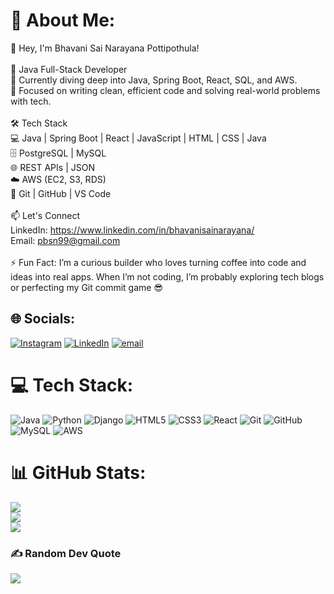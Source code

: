 # 💫 About Me:
👋 Hey, I'm Bhavani Sai Narayana Pottipothula!<br><br>🚀 Java Full-Stack Developer<br>🧠 Currently diving deep into Java, Spring Boot, React, SQL, and AWS.  <br>🎯 Focused on writing clean, efficient code and solving real-world problems with tech.<br><br>🛠️ Tech Stack<br>💻 Java | Spring Boot | React | JavaScript | HTML | CSS | Java<br>🗄️ PostgreSQL | MySQL<br>🌐 REST APIs | JSON <br>☁️ AWS (EC2, S3, RDS) <br>🔧 Git | GitHub | VS Code <br><br>📫 Let's Connect<br>LinkedIn: https://www.linkedin.com/in/bhavanisainarayana/<br>Email: pbsn99@gmail.com<br><br>⚡ Fun Fact: I’m a curious builder who loves turning coffee into code and ideas into real apps. When I’m not coding, I’m probably exploring tech blogs or perfecting my Git commit game 😎


## 🌐 Socials:
[![Instagram](https://img.shields.io/badge/Instagram-%23E4405F.svg?logo=Instagram&logoColor=white)](https://instagram.com/_balu_nayudu) [![LinkedIn](https://img.shields.io/badge/LinkedIn-%230077B5.svg?logo=linkedin&logoColor=white)](https://linkedin.com/in/bhavanisainarayana) [![email](https://img.shields.io/badge/Email-D14836?logo=gmail&logoColor=white)](mailto:pbsn99@gmail.com) 

# 💻 Tech Stack:
![Java](https://img.shields.io/badge/java-%23ED8B00.svg?style=plastic&logo=openjdk&logoColor=white) ![Python](https://img.shields.io/badge/python-3670A0?style=plastic&logo=python&logoColor=ffdd54) ![Django](https://img.shields.io/badge/django-%23092E20.svg?style=plastic&logo=django&logoColor=white) ![HTML5](https://img.shields.io/badge/html5-%23E34F26.svg?style=plastic&logo=html5&logoColor=white) ![CSS3](https://img.shields.io/badge/css3-%231572B6.svg?style=plastic&logo=css3&logoColor=white) ![React](https://img.shields.io/badge/react-%2320232a.svg?style=plastic&logo=react&logoColor=%2361DAFB) ![Git](https://img.shields.io/badge/git-%23F05033.svg?style=plastic&logo=git&logoColor=white)  ![GitHub](https://img.shields.io/badge/github-%23121011.svg?style=plastic&logo=github&logoColor=white) ![MySQL](https://img.shields.io/badge/mysql-4479A1.svg?style=plastic&logo=mysql&logoColor=white) ![AWS](https://img.shields.io/badge/AWS-%23FF9900.svg?style=plastic&logo=amazon-aws&logoColor=white)

# 📊 GitHub Stats:
![](https://github-readme-stats.vercel.app/api?username=PBSN99&theme=dark&hide_border=true&include_all_commits=false&count_private=false)<br/>
![](https://nirzak-streak-stats.vercel.app/?user=PBSN99&theme=dark&hide_border=true)<br/>
![](https://github-readme-stats.vercel.app/api/top-langs/?username=PBSN99&theme=dark&hide_border=true&include_all_commits=false&count_private=false&layout=compact)

### ✍️ Random Dev Quote
![](https://quotes-github-readme.vercel.app/api?type=horizontal&theme=radical)
